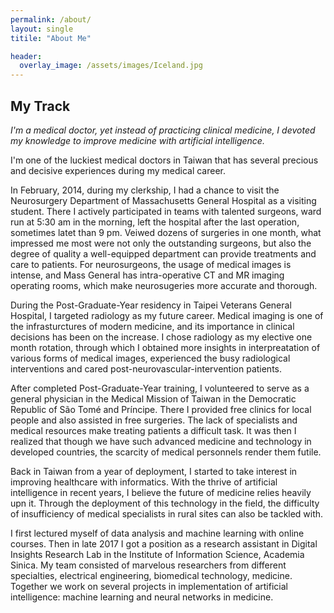 ```yaml
---
permalink: /about/
layout: single
titile: "About Me"

header:
  overlay_image: /assets/images/Iceland.jpg
---
```


## My Track
_I'm a medical doctor, yet instead of practicing clinical medicine, I devoted my knowledge to improve medicine with artificial intelligence._

I'm one of the luckiest medical doctors in Taiwan that has several precious and decisive experiences during my medical career.

In February, 2014, during my clerkship, I had a chance to visit the Neurosurgery Department of Massachusetts General Hospital as a visiting student. There I actively participated in teams with talented surgeons, ward run at 5:30 am in the morning, left the hospital after the last operation, sometimes latet than 9 pm. Veiwed dozens of surgeries in one month, what impressed me most were not only the outstanding surgeons, but also the degree of quality a well-equipped department can provide treatments and care to patients. For neurosurgeons, the usage of medical images is intense, and Mass General has intra-operative CT and MR imaging operating rooms, which make neurosugeries more accurate and thorough.

During the Post-Graduate-Year residency in Taipei Veterans General Hospital, I targeted radiology as my future career. Medical imaging is one of the infrasturctures of modern medicine, and its importance in clinical decisions has been on the increase. I chose radiology as my elective one month rotation, through which I obtained more insights in interpreatation of various forms of medical images, experienced the busy radiological interventions and cared post-neurovascular-intervention patients.

After completed Post-Graduate-Year training, I volunteered to serve as a general physician in the Medical Mission of Taiwan in the Democratic Republic of São Tomé and Príncipe. There I provided free clinics for local people and also assisted in free surgeries. The lack of specialists and medical resources make treating patients a difficult task. It was then I realized that though we have such advanced medicine and technology in developed countries, the scarcity of medical personnels render them futile. 

Back in Taiwan from a year of deployment, I started to take interest in improving healthcare with informatics. With the thrive of artificial intelligence in recent years, I believe the future of medicine relies heavily upn it. Through the deployment of this technology in the field, the difficulty of insufficiency of medical specialists in rural sites can also be tackled with.

I first lectured myself of data analysis and machine learning with online courses. Then in late 2017 I got a position as a research assistant in Digital Insights Research Lab in the Institute of Information Science, Academia Sinica. My team consisted of marvelous researchers from different specialties, electrical engineering, biomedical technology, medicine. Together we work on several projects in implementation of artificial intelligence: machine learning and neural networks in medicine.